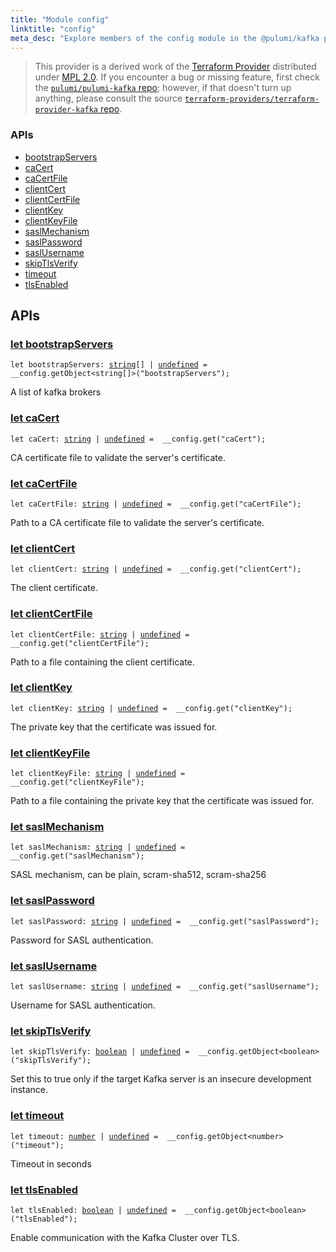```yaml
---
title: "Module config"
linktitle: "config"
meta_desc: "Explore members of the config module in the @pulumi/kafka package."
---
```


<!-- WARNING: this page was generated by a tool. Do not edit it by hand. -->
<!-- To change it, please see https://github.com/pulumi/docs/tree/master/tools/tscdocgen. -->


> This provider is a derived work of the [Terraform Provider](https://github.com/terraform-providers/terraform-provider-kafka)
> distributed under [MPL 2.0](https://www.mozilla.org/en-US/MPL/2.0/). If you encounter a bug or missing feature,
> first check the [`pulumi/pulumi-kafka` repo](https://github.com/pulumi/pulumi-kafka/issues); however, if that doesn't turn up anything,
> please consult the source [`terraform-providers/terraform-provider-kafka` repo](https://github.com/terraform-providers/terraform-provider-kafka/issues).







<h3>APIs</h3>
<ul class="api">
    <li><a href="#bootstrapServers"><span class="symbol api"></span>bootstrapServers</a></li>
    <li><a href="#caCert"><span class="symbol api"></span>caCert</a></li>
    <li><a href="#caCertFile"><span class="symbol api"></span>caCertFile</a></li>
    <li><a href="#clientCert"><span class="symbol api"></span>clientCert</a></li>
    <li><a href="#clientCertFile"><span class="symbol api"></span>clientCertFile</a></li>
    <li><a href="#clientKey"><span class="symbol api"></span>clientKey</a></li>
    <li><a href="#clientKeyFile"><span class="symbol api"></span>clientKeyFile</a></li>
    <li><a href="#saslMechanism"><span class="symbol api"></span>saslMechanism</a></li>
    <li><a href="#saslPassword"><span class="symbol api"></span>saslPassword</a></li>
    <li><a href="#saslUsername"><span class="symbol api"></span>saslUsername</a></li>
    <li><a href="#skipTlsVerify"><span class="symbol api"></span>skipTlsVerify</a></li>
    <li><a href="#timeout"><span class="symbol api"></span>timeout</a></li>
    <li><a href="#tlsEnabled"><span class="symbol api"></span>tlsEnabled</a></li>
</ul>




<h2 id="apis">APIs</h2>
<h3 class="pdoc-module-header" id="bootstrapServers" data-link-title="bootstrapServers">
    <a href="https://github.com/pulumi/pulumi-kafka/blob/c0066d85ba0162bb874993e67e36155545a77784/sdk/nodejs/config/vars.ts#L12">
        let <strong>bootstrapServers</strong>
    </a>
</h3>

<pre class="highlight"><code><span class='kd'>let</span> bootstrapServers: <span class='kd'><a href='https://developer.mozilla.org/en-US/docs/Web/JavaScript/Reference/Global_Objects/String'>string</a></span>[] | <span class='kd'><a href='https://developer.mozilla.org/en-US/docs/Web/JavaScript/Reference/Global_Objects/undefined'>undefined</a></span> = <span class='s2'> __config.getObject&lt;string[]&gt;(&#34;bootstrapServers&#34;)</span>;</code></pre>

A list of kafka brokers

<h3 class="pdoc-module-header" id="caCert" data-link-title="caCert">
    <a href="https://github.com/pulumi/pulumi-kafka/blob/c0066d85ba0162bb874993e67e36155545a77784/sdk/nodejs/config/vars.ts#L16">
        let <strong>caCert</strong>
    </a>
</h3>

<pre class="highlight"><code><span class='kd'>let</span> caCert: <span class='kd'><a href='https://developer.mozilla.org/en-US/docs/Web/JavaScript/Reference/Global_Objects/String'>string</a></span> | <span class='kd'><a href='https://developer.mozilla.org/en-US/docs/Web/JavaScript/Reference/Global_Objects/undefined'>undefined</a></span> = <span class='s2'> __config.get(&#34;caCert&#34;)</span>;</code></pre>

CA certificate file to validate the server's certificate.

<h3 class="pdoc-module-header" id="caCertFile" data-link-title="caCertFile">
    <a href="https://github.com/pulumi/pulumi-kafka/blob/c0066d85ba0162bb874993e67e36155545a77784/sdk/nodejs/config/vars.ts#L20">
        let <strong>caCertFile</strong>
    </a>
</h3>

<pre class="highlight"><code><span class='kd'>let</span> caCertFile: <span class='kd'><a href='https://developer.mozilla.org/en-US/docs/Web/JavaScript/Reference/Global_Objects/String'>string</a></span> | <span class='kd'><a href='https://developer.mozilla.org/en-US/docs/Web/JavaScript/Reference/Global_Objects/undefined'>undefined</a></span> = <span class='s2'> __config.get(&#34;caCertFile&#34;)</span>;</code></pre>

Path to a CA certificate file to validate the server's certificate.

<h3 class="pdoc-module-header" id="clientCert" data-link-title="clientCert">
    <a href="https://github.com/pulumi/pulumi-kafka/blob/c0066d85ba0162bb874993e67e36155545a77784/sdk/nodejs/config/vars.ts#L24">
        let <strong>clientCert</strong>
    </a>
</h3>

<pre class="highlight"><code><span class='kd'>let</span> clientCert: <span class='kd'><a href='https://developer.mozilla.org/en-US/docs/Web/JavaScript/Reference/Global_Objects/String'>string</a></span> | <span class='kd'><a href='https://developer.mozilla.org/en-US/docs/Web/JavaScript/Reference/Global_Objects/undefined'>undefined</a></span> = <span class='s2'> __config.get(&#34;clientCert&#34;)</span>;</code></pre>

The client certificate.

<h3 class="pdoc-module-header" id="clientCertFile" data-link-title="clientCertFile">
    <a href="https://github.com/pulumi/pulumi-kafka/blob/c0066d85ba0162bb874993e67e36155545a77784/sdk/nodejs/config/vars.ts#L28">
        let <strong>clientCertFile</strong>
    </a>
</h3>

<pre class="highlight"><code><span class='kd'>let</span> clientCertFile: <span class='kd'><a href='https://developer.mozilla.org/en-US/docs/Web/JavaScript/Reference/Global_Objects/String'>string</a></span> | <span class='kd'><a href='https://developer.mozilla.org/en-US/docs/Web/JavaScript/Reference/Global_Objects/undefined'>undefined</a></span> = <span class='s2'> __config.get(&#34;clientCertFile&#34;)</span>;</code></pre>

Path to a file containing the client certificate.

<h3 class="pdoc-module-header" id="clientKey" data-link-title="clientKey">
    <a href="https://github.com/pulumi/pulumi-kafka/blob/c0066d85ba0162bb874993e67e36155545a77784/sdk/nodejs/config/vars.ts#L32">
        let <strong>clientKey</strong>
    </a>
</h3>

<pre class="highlight"><code><span class='kd'>let</span> clientKey: <span class='kd'><a href='https://developer.mozilla.org/en-US/docs/Web/JavaScript/Reference/Global_Objects/String'>string</a></span> | <span class='kd'><a href='https://developer.mozilla.org/en-US/docs/Web/JavaScript/Reference/Global_Objects/undefined'>undefined</a></span> = <span class='s2'> __config.get(&#34;clientKey&#34;)</span>;</code></pre>

The private key that the certificate was issued for.

<h3 class="pdoc-module-header" id="clientKeyFile" data-link-title="clientKeyFile">
    <a href="https://github.com/pulumi/pulumi-kafka/blob/c0066d85ba0162bb874993e67e36155545a77784/sdk/nodejs/config/vars.ts#L36">
        let <strong>clientKeyFile</strong>
    </a>
</h3>

<pre class="highlight"><code><span class='kd'>let</span> clientKeyFile: <span class='kd'><a href='https://developer.mozilla.org/en-US/docs/Web/JavaScript/Reference/Global_Objects/String'>string</a></span> | <span class='kd'><a href='https://developer.mozilla.org/en-US/docs/Web/JavaScript/Reference/Global_Objects/undefined'>undefined</a></span> = <span class='s2'> __config.get(&#34;clientKeyFile&#34;)</span>;</code></pre>

Path to a file containing the private key that the certificate was issued for.

<h3 class="pdoc-module-header" id="saslMechanism" data-link-title="saslMechanism">
    <a href="https://github.com/pulumi/pulumi-kafka/blob/c0066d85ba0162bb874993e67e36155545a77784/sdk/nodejs/config/vars.ts#L40">
        let <strong>saslMechanism</strong>
    </a>
</h3>

<pre class="highlight"><code><span class='kd'>let</span> saslMechanism: <span class='kd'><a href='https://developer.mozilla.org/en-US/docs/Web/JavaScript/Reference/Global_Objects/String'>string</a></span> | <span class='kd'><a href='https://developer.mozilla.org/en-US/docs/Web/JavaScript/Reference/Global_Objects/undefined'>undefined</a></span> = <span class='s2'> __config.get(&#34;saslMechanism&#34;)</span>;</code></pre>

SASL mechanism, can be plain, scram-sha512, scram-sha256

<h3 class="pdoc-module-header" id="saslPassword" data-link-title="saslPassword">
    <a href="https://github.com/pulumi/pulumi-kafka/blob/c0066d85ba0162bb874993e67e36155545a77784/sdk/nodejs/config/vars.ts#L44">
        let <strong>saslPassword</strong>
    </a>
</h3>

<pre class="highlight"><code><span class='kd'>let</span> saslPassword: <span class='kd'><a href='https://developer.mozilla.org/en-US/docs/Web/JavaScript/Reference/Global_Objects/String'>string</a></span> | <span class='kd'><a href='https://developer.mozilla.org/en-US/docs/Web/JavaScript/Reference/Global_Objects/undefined'>undefined</a></span> = <span class='s2'> __config.get(&#34;saslPassword&#34;)</span>;</code></pre>

Password for SASL authentication.

<h3 class="pdoc-module-header" id="saslUsername" data-link-title="saslUsername">
    <a href="https://github.com/pulumi/pulumi-kafka/blob/c0066d85ba0162bb874993e67e36155545a77784/sdk/nodejs/config/vars.ts#L48">
        let <strong>saslUsername</strong>
    </a>
</h3>

<pre class="highlight"><code><span class='kd'>let</span> saslUsername: <span class='kd'><a href='https://developer.mozilla.org/en-US/docs/Web/JavaScript/Reference/Global_Objects/String'>string</a></span> | <span class='kd'><a href='https://developer.mozilla.org/en-US/docs/Web/JavaScript/Reference/Global_Objects/undefined'>undefined</a></span> = <span class='s2'> __config.get(&#34;saslUsername&#34;)</span>;</code></pre>

Username for SASL authentication.

<h3 class="pdoc-module-header" id="skipTlsVerify" data-link-title="skipTlsVerify">
    <a href="https://github.com/pulumi/pulumi-kafka/blob/c0066d85ba0162bb874993e67e36155545a77784/sdk/nodejs/config/vars.ts#L52">
        let <strong>skipTlsVerify</strong>
    </a>
</h3>

<pre class="highlight"><code><span class='kd'>let</span> skipTlsVerify: <span class='kd'><a href='https://developer.mozilla.org/en-US/docs/Web/JavaScript/Reference/Global_Objects/Boolean'>boolean</a></span> | <span class='kd'><a href='https://developer.mozilla.org/en-US/docs/Web/JavaScript/Reference/Global_Objects/undefined'>undefined</a></span> = <span class='s2'> __config.getObject&lt;boolean&gt;(&#34;skipTlsVerify&#34;)</span>;</code></pre>

Set this to true only if the target Kafka server is an insecure development instance.

<h3 class="pdoc-module-header" id="timeout" data-link-title="timeout">
    <a href="https://github.com/pulumi/pulumi-kafka/blob/c0066d85ba0162bb874993e67e36155545a77784/sdk/nodejs/config/vars.ts#L56">
        let <strong>timeout</strong>
    </a>
</h3>

<pre class="highlight"><code><span class='kd'>let</span> timeout: <span class='kd'><a href='https://developer.mozilla.org/en-US/docs/Web/JavaScript/Reference/Global_Objects/Number'>number</a></span> | <span class='kd'><a href='https://developer.mozilla.org/en-US/docs/Web/JavaScript/Reference/Global_Objects/undefined'>undefined</a></span> = <span class='s2'> __config.getObject&lt;number&gt;(&#34;timeout&#34;)</span>;</code></pre>

Timeout in seconds

<h3 class="pdoc-module-header" id="tlsEnabled" data-link-title="tlsEnabled">
    <a href="https://github.com/pulumi/pulumi-kafka/blob/c0066d85ba0162bb874993e67e36155545a77784/sdk/nodejs/config/vars.ts#L60">
        let <strong>tlsEnabled</strong>
    </a>
</h3>

<pre class="highlight"><code><span class='kd'>let</span> tlsEnabled: <span class='kd'><a href='https://developer.mozilla.org/en-US/docs/Web/JavaScript/Reference/Global_Objects/Boolean'>boolean</a></span> | <span class='kd'><a href='https://developer.mozilla.org/en-US/docs/Web/JavaScript/Reference/Global_Objects/undefined'>undefined</a></span> = <span class='s2'> __config.getObject&lt;boolean&gt;(&#34;tlsEnabled&#34;)</span>;</code></pre>

Enable communication with the Kafka Cluster over TLS.

